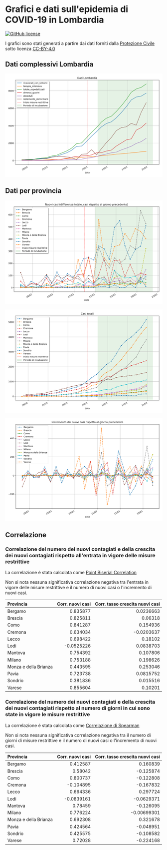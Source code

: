 # Grafici e dati sull'epidemia di COVID-19 in Lombardia
[![GitHub license](https://img.shields.io/badge/License-Creative%20Commons%20Attribution%204.0%20International-blue)](https://github.com/pcm-dpc/COVID-19/blob/master/LICENSE)

I grafici sono stati generati a partire dai dati forniti dalla [Protezione Civile](https://github.com/pcm-dpc/COVID-19) sotto licenza [CC-BY-4.0](https://creativecommons.org/licenses/by/4.0/deed.en)

## Dati complessivi Lombardia
![Dati Lombardia](lombardia.png)

## Dati per provincia
![Nuovi Contagiati](incrementi.png)

![Contagiati Totali](totale.png)

![Tasso crescita](tasso.png)

## Correlazione

### Correlazione del numero dei nuovi contagiati e della crescita dei nuovi contagiati rispetto all'entrata in vigore delle misure restrittive

La correlazione è stata calcolata come [Point Biserial Correlation](https://en.wikipedia.org/wiki/Point-biserial_correlation_coefficient)

Non si nota nessuna significativa correlazione negativa tra l'entrata in vigore delle misure restrittive e il numero di nuovi casi o l'incremento di nuovi casi.


| Provincia             | Corr. nuovi casi | Corr. tasso crescita nuovi casi |
|:----------------------|-----------:|-------------:|
| Bergamo               |  0.835877  |    0.0236663 |
| Brescia               |  0.825811  |    0.06318   |
| Como                  |  0.841287  |    0.154936  |
| Cremona               |  0.634034  |   -0.0203637 |
| Lecco                 |  0.698422  |    0.18102   |
| Lodi                  | -0.0525226 |    0.0838703 |
| Mantova               |  0.754392  |    0.107806  |
| Milano                |  0.753188  |    0.198626  |
| Monza e della Brianza |  0.443595  |    0.253046  |
| Pavia                 |  0.723738  |    0.0815752 |
| Sondrio               |  0.381836  |    0.015516  |
| Varese                |  0.855604  |    0.10201   |



### Correlazione del numero dei nuovi contagiati e della crescita dei nuovi contagiati rispetto al numero di giorni in cui sono state in vigore le misure restrittive

La correlazione è stata calcolata come [Correlazione di Spearman](https://en.wikipedia.org/wiki/Spearman%27s_rank_correlation_coefficient)

Non si nota nessuna significativa correlazione negativa tra il numero di giorni di misure restrittive e il numero di nuovi casi o l'incremento di nuovi casi.

| Provincia             |  Corr. nuovi casi | Corr. tasso crescita nuovi casi |
|:----------------------|-----------:|-------------:|
| Bergamo               |  0.412587  |   0.160839   |
| Brescia               |  0.58042   |  -0.125874   |
| Como                  |  0.800737  |  -0.122808   |
| Cremona               | -0.104895  |  -0.167832   |
| Lecco                 |  0.664336  |   0.297724   |
| Lodi                  | -0.0839161 |  -0.0629371  |
| Mantova               |  0.78459   |  -0.126095   |
| Milano                |  0.776224  |  -0.00699301 |
| Monza e della Brianza |  0.692308  |   0.321678   |
| Pavia                 |  0.424564  |  -0.048951   |
| Sondrio               |  0.425575  |  -0.108582   |
| Varese                |  0.72028   |  -0.224168   |

